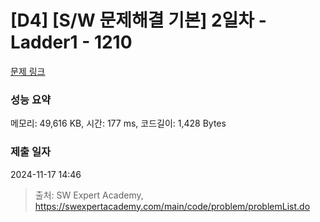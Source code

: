 # [D4] [S/W 문제해결 기본] 2일차 - Ladder1 - 1210 

[문제 링크](https://swexpertacademy.com/main/code/problem/problemDetail.do?contestProbId=AV14ABYKADACFAYh) 

### 성능 요약

메모리: 49,616 KB, 시간: 177 ms, 코드길이: 1,428 Bytes

### 제출 일자

2024-11-17 14:46



> 출처: SW Expert Academy, https://swexpertacademy.com/main/code/problem/problemList.do
